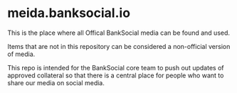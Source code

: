 # meida.banksocial.io

This is the place where all Offical BankSocial media can be found and used. 

Items that are not in this repository can be considered a non-official version of media. 

This repo is intended for the BankSocial core team to push out updates of approved collateral so that there is a central place for people who want to share our media on social media.
